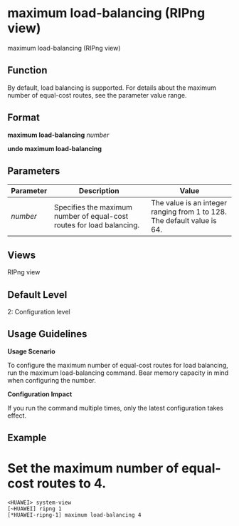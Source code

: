 maximum load-balancing (RIPng view)
===================================

maximum load-balancing (RIPng view)

Function
--------

By default, load balancing is supported. For details about the maximum number of equal-cost routes, see the parameter value range.


Format
------

**maximum load-balancing** *number*

**undo maximum load-balancing**


Parameters
----------

| Parameter | Description | Value |
| --- | --- | --- |
| *number* | Specifies the maximum number of equal-cost routes for load balancing. | The value is an integer ranging from 1 to 128. The default value is 64. |



Views
-----

RIPng view


Default Level
-------------

2: Configuration level


Usage Guidelines
----------------

**Usage Scenario**

To configure the maximum number of equal-cost routes for load balancing, run the maximum load-balancing command. Bear memory capacity in mind when configuring the number.

**Configuration Impact**

If you run the command multiple times, only the latest configuration takes effect.


Example
-------

# Set the maximum number of equal-cost routes to 4.
```
<HUAWEI> system-view
[~HUAWEI] ripng 1
[*HUAWEI-ripng-1] maximum load-balancing 4

```
